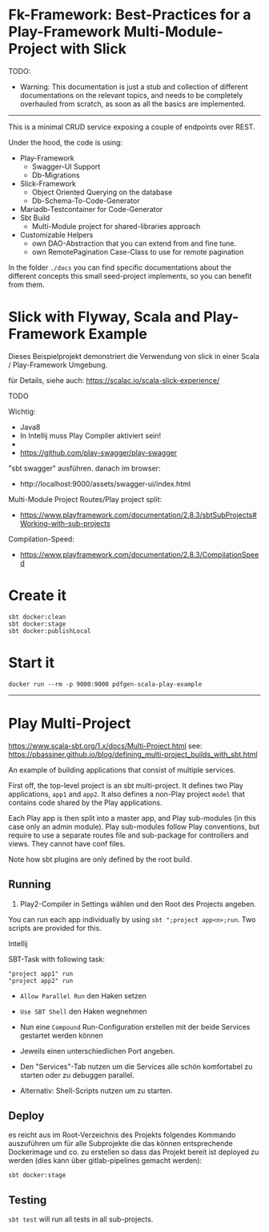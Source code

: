 # Fk-Framework: Best-Practices for a Play-Framework Multi-Module-Project with Slick

TODO:

- Warning: This documentation is just a stub and collection of different documentations on the relevant topics, 
and needs to be completely overhauled from scratch, as soon as all the basics are implemented.
 
---

This is a minimal CRUD service exposing a couple of endpoints over REST.

Under the hood, the code is using:
- Play-Framework
  - Swagger-UI Support
  - Db-Migrations
- Slick-Framework
  - Object Oriented Querying on the database
  - Db-Schema-To-Code-Generator
- Mariadb-Testcontainer for Code-Generator
- Sbt Build
  - Multi-Module project for shared-libraries approach
- Customizable Helpers
  - own DAO-Abstraction that you can extend from and fine tune.
  - own RemotePagination Case-Class to use for remote pagination

In the folder `./docs` you can find specific documentations about the different concepts this small seed-project implements, so you can benefit from them.

# Slick with Flyway, Scala and Play-Framework Example

Dieses Beispielprojekt demonstriert die Verwendung von slick in einer Scala / Play-Framework Umgebung. 

für Details, siehe auch: https://scalac.io/scala-slick-experience/

TODO


Wichtig:
- Java8
- In Intellij muss Play Compiler aktiviert sein!
- 
- 
  https://github.com/play-swagger/play-swagger


"sbt swagger" ausführen.
danach im browser:
- http://localhost:9000/assets/swagger-ui/index.html

Multi-Module Project Routes/Play project split:
- https://www.playframework.com/documentation/2.8.3/sbtSubProjects#Working-with-sub-projects

Compilation-Speed:
- https://www.playframework.com/documentation/2.8.3/CompilationSpeed



# Create it

```
sbt docker:clean
sbt docker:stage
sbt docker:publishLocal
```

# Start it

```
docker run --rm -p 9000:9000 pdfgen-scala-play-example
```

------------------------

# Play Multi-Project

https://www.scala-sbt.org/1.x/docs/Multi-Project.html
see: https://pbassiner.github.io/blog/defining_multi-project_builds_with_sbt.html

An example of building applications that consist of multiple services.

First off, the top-level project is an sbt multi-project. It defines two Play applications, `app1` and `app2`. It also
defines a non-Play project `model` that contains code shared by the Play applications.

Each Play app is then split into a master app, and Play sub-modules (in this case only an admin module). Play sub-modules
follow Play conventions, but require to use a separate routes file and sub-package for controllers and views. They
cannot have conf files.

Note how sbt plugins are only defined by the root build.

## Running

1. Play2-Compiler in Settings wählen und den Root des Projects angeben.

You can run each app individually by using `sbt ";project app<n>;run`. Two scripts are provided for this.

Intellij

SBT-Task with following task:
```
"project app1" run
"project app2" run
```

- `Allow Parallel Run` den Haken setzen
- `Use SBT Shell` den Haken wegnehmen

- Nun eine `Compound` Run-Configuration erstellen mit der beide Services gestartet werden können
- Jeweils einen unterschiedlichen Port angeben.
- Den "Services"-Tab nutzen um die Services alle schön komfortabel zu starten oder zu debuggen parallel.
- Alternativ: Shell-Scripts nutzen um zu starten.


## Deploy

es reicht aus im Root-Verzeichnis des Projekts folgendes Kommando auszuführen
um für alle Subprojekte die das können entsprechende Dockerimage und co. zu erstellen so dass das Projekt bereit ist
deployed zu werden (dies kann über gitlab-pipelines gemacht werden):

```
sbt docker:stage
```

## Testing

`sbt test` will run all tests in all sub-projects.


